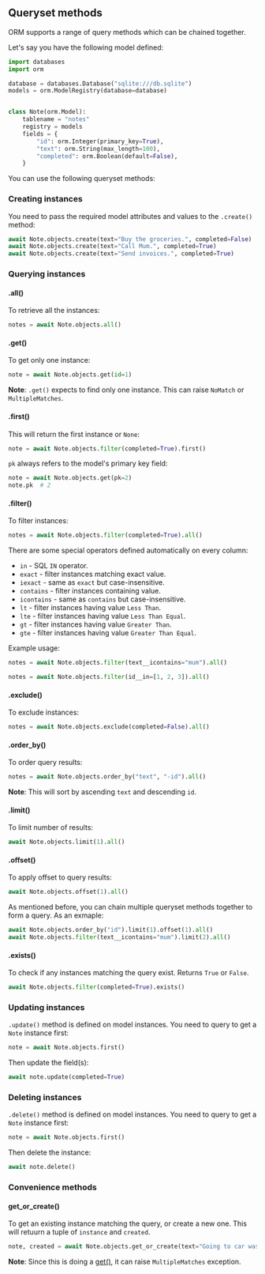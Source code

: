 ## Queryset methods

ORM supports a range of query methods which can be chained together.

Let's say you have the following model defined:

```python
import databases
import orm

database = databases.Database("sqlite:///db.sqlite")
models = orm.ModelRegistry(database=database)


class Note(orm.Model):
    tablename = "notes"
    registry = models
    fields = {
        "id": orm.Integer(primary_key=True),
        "text": orm.String(max_length=100),
        "completed": orm.Boolean(default=False),
    }
```

You can use the following queryset methods:

### Creating instances

You need to pass the required model attributes and values to the `.create()` method:

```python
await Note.objects.create(text="Buy the groceries.", completed=False)
await Note.objects.create(text="Call Mum.", completed=True)
await Note.objects.create(text="Send invoices.", completed=True)
```

### Querying instances

#### .all()

To retrieve all the instances:

```python
notes = await Note.objects.all()
```

#### .get()

To get only one instance:

```python
note = await Note.objects.get(id=1)
```

**Note**: `.get()` expects to find only one instance. This can raise `NoMatch` or `MultipleMatches`.

#### .first()

This will return the first instance or `None`:

```python
note = await Note.objects.filter(completed=True).first()
```

`pk` always refers to the model's primary key field:

```python
note = await Note.objects.get(pk=2)
note.pk  # 2
```

#### .filter()

To filter instances:

```python
notes = await Note.objects.filter(completed=True).all()
```

There are some special operators defined automatically on every column:

* `in` - SQL `IN` operator.
* `exact` - filter instances matching exact value.
* `iexact` - same as `exact` but case-insensitive.
* `contains` - filter instances containing value.
* `icontains` - same as `contains` but case-insensitive.
* `lt` - filter instances having value `Less Than`.
* `lte` - filter instances having value `Less Than Equal`.
* `gt` - filter instances having value `Greater Than`.
* `gte` - filter instances having value `Greater Than Equal`.

Example usage:

```python
notes = await Note.objects.filter(text__icontains="mum").all()

notes = await Note.objects.filter(id__in=[1, 2, 3]).all()
```

#### .exclude()

To exclude instances:

```python
notes = await Note.objects.exclude(completed=False).all()
```

#### .order_by()

To order query results:

```python
notes = await Note.objects.order_by("text", "-id").all()
```

**Note**: This will sort by ascending `text` and descending `id`.

#### .limit()

To limit number of results:

```python
await Note.objects.limit(1).all()
```

#### .offset()

To apply offset to query results:

```python
await Note.objects.offset(1).all()
```

As mentioned before, you can chain multiple queryset methods together to form a query.
As an exmaple:

```python
await Note.objects.order_by("id").limit(1).offset(1).all()
await Note.objects.filter(text__icontains="mum").limit(2).all()
```

#### .exists()

To check if any instances matching the query exist. Returns `True` or `False`.

```python
await Note.objects.filter(completed=True).exists()
```

### Updating instances

`.update()` method is defined on model instances.
You need to query to get a `Note` instance first:

```python
note = await Note.objects.first()
```

Then update the field(s):

```python
await note.update(completed=True)
```

### Deleting instances

`.delete()` method is defined on model instances.
You need to query to get a `Note` instance first:

```python
note = await Note.objects.first()
```

Then delete the instance:

```python
await note.delete()
```

### Convenience methods

#### get_or_create()

To get an existing instance matching the query, or create a new one.
This will retuurn a tuple of `instance` and `created`.

```python
note, created = await Note.objects.get_or_create(text="Going to car wash")
```

**Note**: Since this is doing a [get()](#get), it can raise `MultipleMatches` exception.
